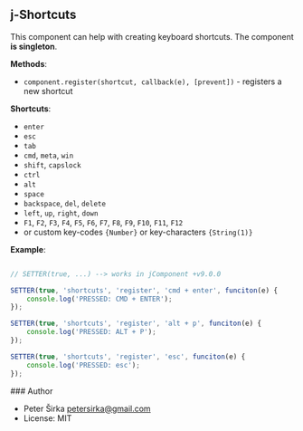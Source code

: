 ## j-Shortcuts

This component can help with creating keyboard shortcuts. The component __is singleton__.

__Methods__:
- `component.register(shortcut, callback(e), [prevent])` - registers a new shortcut

__Shortcuts__:
- `enter`
- `esc`
- `tab`
- `cmd`, `meta`, `win`
- `shift`, `capslock`
- `ctrl`
- `alt`
- `space`
- `backspace`, `del`, `delete`
- `left`, `up`, `right`, `down`
- `F1`, `F2`, `F3`, `F4`, `F5`, `F6`, `F7`, `F8`, `F9`, `F10`, `F11`, `F12`
- or custom key-codes `{Number}` or key-characters `{String(1)}`

__Example__:

```javascript

// SETTER(true, ...) --> works in jComponent +v9.0.0

SETTER(true, 'shortcuts', 'register', 'cmd + enter', funciton(e) {
    console.log('PRESSED: CMD + ENTER');
});

SETTER(true, 'shortcuts', 'register', 'alt + p', funciton(e) {
    console.log('PRESSED: ALT + P');
});

SETTER(true, 'shortcuts', 'register', 'esc', funciton(e) {
    console.log('PRESSED: esc');
});
```

### Author

- Peter Širka <petersirka@gmail.com>
- License: MIT